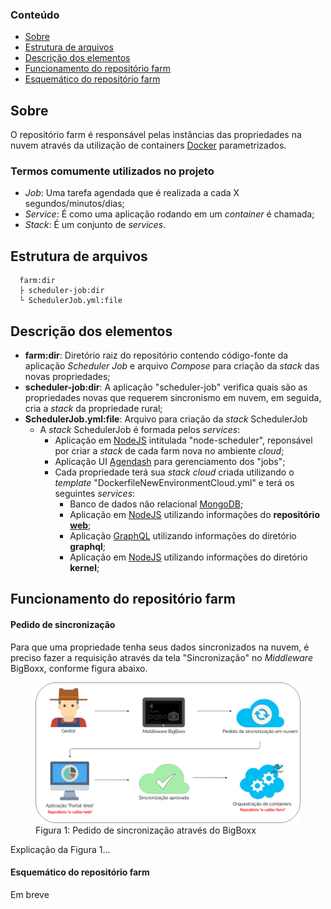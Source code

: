 ### Conteúdo
- [Sobre](#sobre)
- [Estrutura de arquivos](#estrutura-de-arquivos)
- [Descrição dos elementos](#descrição-dos-elementos)
- [Funcionamento do repositório farm](#funcionamento-do-repositório-farm)
- [Esquemático do repositório farm](#esquemático-do-repositório-farm)


## Sobre

O repositório farm é responsável pelas instâncias das propriedades na nuvem através da utilização de containers [Docker](https://docs.docker.com/) parametrizados.

### Termos comumente utilizados no projeto
- *Job*: Uma tarefa agendada que é realizada a cada X segundos/minutos/dias;
- *Service*: É como uma aplicação rodando em um *container* é chamada;
- *Stack*: É um conjunto de *services*.

## Estrutura de arquivos

```
  farm:dir
  ├ scheduler-job:dir
  └ SchedulerJob.yml:file
```


## Descrição dos elementos

- **farm:dir**: Diretório raiz do repositório contendo código-fonte da aplicação *Scheduler Job* e arquivo *Compose* para criação da *stack* das novas propriedades;
- **scheduler-job:dir**: A aplicação "scheduler-job" verifica quais são as propriedades novas que requerem sincronismo em nuvem, em seguida, cria a *stack* da propriedade rural;
- **SchedulerJob.yml:file**: Arquivo para criação da *stack* SchedulerJob
	- A *stack* SchedulerJob é formada pelos *services*:
		- Aplicação em [NodeJS](https://nodejs.org/en/) intitulada "node-scheduler", reponsável por criar a *stack* de cada farm nova no ambiente *cloud*;
		- Aplicação UI [Agendash](https://github.com/agenda/agendash) para gerenciamento dos "jobs";
		- Cada propriedade terá sua *stack cloud* criada utilizando o *template* "DockerfileNewEnvironmentCloud.yml" e terá os seguintes *services*:
			- Banco de dados não relacional [MongoDB](https://www.mongodb.com/);
			- Aplicação em [NodeJS](https://nodejs.org/en/) utilizando informações do **repositório** **[web](#link-ecattle-github)**;
			- Aplicação [GraphQL](https://graphql.org/) utilizando informações do diretório **graphql**;
			- Aplicação em [NodeJS](https://nodejs.org/en/) utilizando informações do diretório **kernel**;


## Funcionamento do repositório farm

#### Pedido de sincronização

Para que uma propriedade tenha seus dados sincronizados na nuvem, é preciso fazer a requisição através da tela "Sincronização" no *Middleware* BigBoxx, conforme figura abaixo.

<figure>
	<img src="pedido-sincronizacao.png" alt="Esquemático do pedido de sincronização de dados em nuvem para uma propriedade rural ">
	<figcaption>Figura 1: Pedido de sincronização através do BigBoxx</figcaption>
</figure>


Explicação da Figura 1...



#### Esquemático do repositório farm

Em breve

<!--
O repositório farm é utilizado após o pedido de sincronização na nuvem realizado no BigBoxx local. Assim que a sincronização é aprovada através da  **[Aplicação Gestora](#link-ecattle-github)**, o repositório farm recebe os parâmetros da propriedade necessários para criar sua instância na nuvem. A instância da nuvem consiste na criação de quatro containers, cada um responsável por um módulo do ambiente em nuvem. São eles:
- Container com o Banco de dados [MongoDB](https://www.mongodb.com/), utilizado para persistir os dados da propriedade na nuvem;
- Container com [NodeJS](https://nodejs.org/en/), utilizado para a aplicação "Portal Web" responsável pela disponibilização dos dados sincronizados na nuvem e gerenciamento dos BigBoxx vinculados à propriedade. O código da aplicação encontra-se no **repositório** **[web](#link-ecattle-github)**;
- Container com [GraphQL](https://graphql.org/), utilizado para consulta das informações persistidas, é criado através do diretório **graphql** que replica o **repositório** **[query](https://github.com/e-cattle/query)**;
- Container com [NodeJS](https://nodejs.org/en/), utilizado pelo  **repositório** **[kernel-bigboxx](https://github.com/e-cattle/kernel)**.
-->

